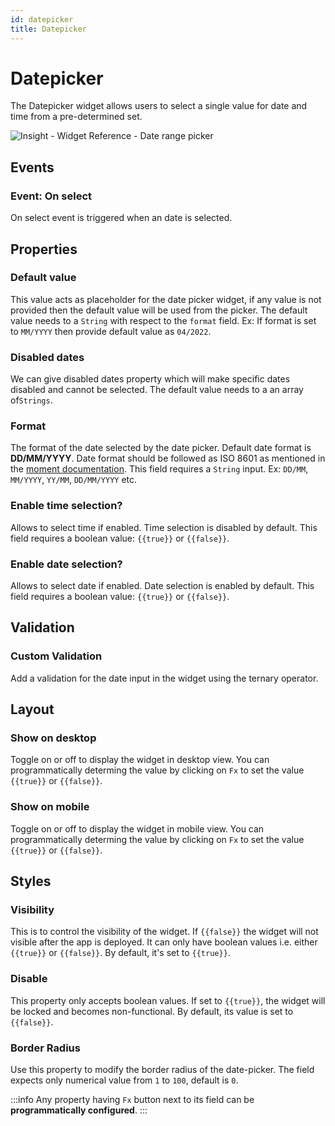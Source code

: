 ```yaml
---
id: datepicker
title: Datepicker
---
```

# Datepicker

The Datepicker widget allows users to select a single value for date and time from a pre-determined set.

<div style={{textAlign: 'center'}}>

![Insight - Widget Reference - Date range picker](/img/widgets/datepicker/datepicker.png)

</div>

## Events
### Event: On select

On select event is triggered when an date is selected.

## Properties

### Default value

This value acts as placeholder for the date picker widget, if any value is not provided then the default value will be used from the picker. The default value needs to a `String` with respect to the `format` field. Ex: If format is set to `MM/YYYY` then provide default value as `04/2022`.

### Disabled dates

We can give disabled dates property which will make specific dates disabled and cannot be selected. The default value needs to a an array of`Strings`.

### Format

The format of the date selected by the date picker. Default date format is **DD/MM/YYYY**. Date format should be followed as ISO 8601 as mentioned in the [moment documentation](https://momentjs.com/docs/). This field requires a `String` input. Ex: `DD/MM`, `MM/YYYY`, `YY/MM`, `DD/MM/YYYY` etc.

### Enable time selection?

Allows to select time if enabled. Time selection is disabled by default. This field requires a boolean value: `{{true}}` or `{{false}}`.

### Enable date selection?

Allows to select date if enabled. Date selection is enabled by default. This field requires a boolean value: `{{true}}` or `{{false}}`.

## Validation

### Custom Validation

Add a validation for the date input in the widget using the ternary operator.
## Layout

### Show on desktop

Toggle on or off to display the widget in desktop view. You can programmatically determing the value by clicking on `Fx` to set the value `{{true}}` or `{{false}}`.
### Show on mobile

Toggle on or off to display the widget in mobile view. You can programmatically determing the value by clicking on `Fx` to set the value `{{true}}` or `{{false}}`.

## Styles

### Visibility

This is to control the visibility of the widget. If `{{false}}` the widget will not visible after the app is deployed. It can only have boolean values i.e. either `{{true}}` or `{{false}}`. By default, it's set to `{{true}}`.

### Disable

This property only accepts boolean values. If set to `{{true}}`, the widget will be locked and becomes non-functional. By default, its value is set to `{{false}}`.

### Border Radius

Use this property to modify the border radius of the date-picker. The field expects only numerical value from `1` to `100`, default is `0`. 

:::info
Any property having `Fx` button next to its field can be **programmatically configured**.
:::